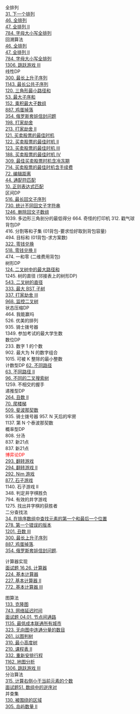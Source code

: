 全排列  
[31. 下一个排列](https://leetcode-cn.com/problems/next-permutation/)  
[46. 全排列](https://leetcode-cn.com/problems/permutations/)  
[47. 全排列 II](https://leetcode-cn.com/problems/permutations-ii/)  
[784. 字母大小写全排列](https://leetcode-cn.com/problems/letter-case-permutation/)  
回溯算法  
[46. 全排列](https://leetcode-cn.com/problems/permutations/)  
[47. 全排列 II](https://leetcode-cn.com/problems/permutations-ii/)  
[784. 字母大小写全排列](https://leetcode-cn.com/problems/letter-case-permutation/)  
[1306. 跳跃游戏 III](https://leetcode-cn.com/problems/jump-game-iii/)  
线性DP  
[300. 最长上升子序列](https://leetcode-cn.com/problems/longest-increasing-subsequence/)  
[1143. 最长公共子序列](https://leetcode-cn.com/problems/longest-common-subsequence/)  
[120. 三角形最小路径和](https://leetcode-cn.com/problems/triangle/)  
[53. 最大子序和](https://leetcode-cn.com/problems/maximum-subarray/)  
[152. 乘积最大子数组](https://leetcode-cn.com/problems/maximum-product-subarray/)  
[887. 鸡蛋掉落](https://leetcode-cn.com/problems/super-egg-drop/submissions/)     
[354. 俄罗斯套娃信封问题](https://leetcode-cn.com/problems/russian-doll-envelopes/)  
[198. 打家劫舍](https://leetcode-cn.com/problems/house-robber/)   
[213. 打家劫舍 II](https://leetcode-cn.com/problems/house-robber-ii/)  
[121. 买卖股票的最佳时机](https://leetcode-cn.com/problems/best-time-to-buy-and-sell-stock/)   
[122. 买卖股票的最佳时机 II](https://leetcode-cn.com/problems/best-time-to-buy-and-sell-stock-ii/)   
[123. 买卖股票的最佳时机 III](https://leetcode-cn.com/problems/best-time-to-buy-and-sell-stock-iii/)   
[188. 买卖股票的最佳时机 IV](https://leetcode-cn.com/problems/best-time-to-buy-and-sell-stock-iv/)  
[309. 最佳买卖股票时机含冷冻期](https://leetcode-cn.com/problems/best-time-to-buy-and-sell-stock-with-cooldown/)  
[714. 买卖股票的最佳时机含手续费](https://leetcode-cn.com/problems/best-time-to-buy-and-sell-stock-with-transaction-fee/)  
[72. 编辑距离](https://leetcode-cn.com/problems/edit-distance/)  
[44. 通配符匹配](https://leetcode-cn.com/problems/wildcard-matching/)  
[10. 正则表达式匹配](https://leetcode-cn.com/problems/regular-expression-matching/)  
区间DP  
[516. 最长回文子序列](https://leetcode-cn.com/problems/longest-palindromic-subsequence/)     
[730. 统计不同回文子字符串](https://leetcode-cn.com/problems/count-different-palindromic-subsequences/)   
[1246. 删除回文子数组](https://leetcode-cn.com/problems/palindrome-removal/)    
1039. 多边形三角剖分的最低得分 
664. 奇怪的打印机 
312. 戳气球  
背包DP  
416. 分割等和子集 (01背包-要求恰好取到背包容量)  
494. 目标和 (01背包-求方案数)  
[322. 零钱兑换](https://leetcode-cn.com/problems/coin-change/)  
[518. 零钱兑换 II](https://leetcode-cn.com/problems/coin-change-2/)  
474. 一和零 (二维费用背包)  
树形DP  
[124. 二叉树中的最大路径和](https://leetcode-cn.com/problems/binary-tree-maximum-path-sum/)  
1245. 树的直径 (邻接表上的树形DP)  
[543. 二叉树的直径](https://leetcode-cn.com/problems/diameter-of-binary-tree/)  
[333. 最大 BST 子树](https://leetcode-cn.com/problems/largest-bst-subtree/)  
[337. 打家劫舍 III](https://leetcode-cn.com/problems/house-robber-iii/)  
[968. 监控二叉树](https://leetcode-cn.com/problems/binary-tree-cameras/)  
状态压缩DP  
464. 我能赢吗  
526. 优美的排列   
935. 骑士拨号器   
1349. 参加考试的最大学生数   
数位DP  
233. 数字 1 的个数  
902. 最大为 N 的数字组合   
1015. 可被 K 整除的最小整数  
计数型DP
[62. 不同路径](https://leetcode-cn.com/problems/unique-paths/)  
[63. 不同路径 II](https://leetcode-cn.com/problems/unique-paths-ii/)    
[96. 不同的二叉搜索树](https://leetcode-cn.com/problems/unique-binary-search-trees/)  
1259. 不相交的握手  
递推型DP  
[264. 丑数 II](https://leetcode-cn.com/problems/ugly-number-ii/)  
[70. 爬楼梯](https://leetcode-cn.com/problems/climbing-stairs/)  
[509. 斐波那契数](https://leetcode-cn.com/problems/fibonacci-number/)   
935. 骑士拨号器 
957. N 天后的牢房  
1137. 第 N 个泰波那契数    
概率型DP  
808. 分汤  
837. 新21点   
837. 新21点  
<font color=red> 博弈论DP </font>  
[293. 翻转游戏](https://leetcode-cn.com/problems/flip-game/)   
[294. 翻转游戏 II](https://leetcode-cn.com/problems/flip-game-ii/)  
[292. Nim 游戏](https://leetcode-cn.com/problems/nim-game/)    
[877. 石子游戏](https://leetcode-cn.com/problems/stone-game/)    
1140. 石子游戏 II  
348. 判定井字棋胜负  
794. 有效的井字游戏   
1275. 找出井字棋的获胜者  
二分查找法  
[34. 在排序数组中查找元素的第一个和最后一个位置](https://leetcode-cn.com/problems/find-first-and-last-position-of-element-in-sorted-array/)  
[278. 第一个错误的版本](https://leetcode-cn.com/problems/first-bad-version/)  
[1201. 丑数 III](https://leetcode-cn.com/problems/ugly-number-iii/)  
[300. 最长上升子序列](https://leetcode-cn.com/problems/longest-increasing-subsequence/)  
[887. 鸡蛋掉落](https://leetcode-cn.com/problems/super-egg-drop/submissions/).  
[354. 俄罗斯套娃信封问题](https://leetcode-cn.com/problems/russian-doll-envelopes/). 

计算器实现  
[面试题 16.26. 计算器](https://leetcode-cn.com/problems/calculator-lcci/)  
[224. 基本计算器](https://leetcode-cn.com/problems/basic-calculator/)  
[227. 基本计算器 II](https://leetcode-cn.com/problems/basic-calculator-ii/)  
[772. 基本计算器 III](https://leetcode-cn.com/problems/basic-calculator-iii/)  

图算法   
[133. 克隆图](https://leetcode-cn.com/problems/clone-graph/)  
[743. 网络延迟时间](https://leetcode-cn.com/problems/network-delay-time/)  
[面试题 04.01. 节点间通路](https://leetcode-cn.com/problems/route-between-nodes-lcci/)  
[1135. 最低成本联通所有城市](https://leetcode-cn.com/problems/connecting-cities-with-minimum-cost/)  
[323. 无向图中连通分量的数目](https://leetcode-cn.com/problems/number-of-connected-components-in-an-undirected-graph/)  
[261. 以图判树](https://leetcode-cn.com/problems/graph-valid-tree/)   
[310. 最小高度树](https://leetcode-cn.com/problems/minimum-height-trees/)  
[210. 课程表 II](https://leetcode-cn.com/problems/course-schedule-iii/)  
[332. 重新安排行程](https://leetcode-cn.com/problems/reconstruct-itinerary/)    
[1162. 地图分析](https://leetcode-cn.com/problems/as-far-from-land-as-possible/)    
[1306. 跳跃游戏 III](https://leetcode-cn.com/problems/jump-game-iii/)    
分治算法   
[315. 计算右侧小于当前元素的个数](https://leetcode-cn.com/problems/count-of-smaller-numbers-after-self/)   
[面试题51. 数组中的逆序对](https://leetcode-cn.com/problems/shu-zu-zhong-de-ni-xu-dui-lcof/)   
并查集  
[130. 被围绕的区域](https://leetcode-cn.com/problems/surrounded-regions/)   
[305. 岛屿数量 II](https://leetcode-cn.com/problems/number-of-islands-ii/solution/dao-yu-shu-liang-ii-by-leetcode/)   
